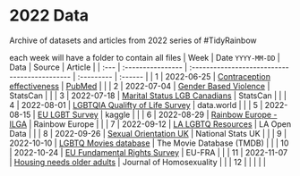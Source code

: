 
# 2022 Data

Archive of datasets and articles from 2022 series of #TidyRainbow

each week will have a folder to contain all files
| Week | Date `YYYY-MM-DD` | Data                                          | Source     | Article |
| :--- | :---------------- | :-------------------------------------------- | :--------- | :------ |
| 1    | 2022-06-25        | [Contraception effectiveness](2022-06-25)           | [PubMed](https://www.ncbi.nlm.nih.gov/pmc/articles/PMC3638209/)   |         |
| 2    | 2022-07-04        | [Gender Based Violence](2022-07-04)           | StatsCan   |         |
| 3    | 2022-07-18        | [Marital Status LGB Canadians](2022-07-18)    | StatsCan   |         |
| 4    | 2022-08-01        | [LGBTQIA Qualifty of Life Survey](2022-08-01) | data.world |         |
| 5    | 2022-08-15        | [EU LGBT Survey](2022-08-15)                  | kaggle     |         |
| 6    | 2022-08-29        | [Rainbow Europe - ILGA](2022-08-29)           | Rainbow Europe  |    |
| 7    | 2022-09-12        | [LA LGBTQ Resources](2022-09-12)              | LA Open Data    |    |
| 8    | 2022-09-26        | [Sexual Orientation UK](2022-09-26)           | National Stats UK  | |
| 9    | 2022-10-10        | [LGBTQ Movies database](2022-10-10)           | The Movie Database (TMDB) | |
| 10    | 2022-10-24        | [EU Fundamental Rights Survey](2022-10-24)     | EU-FRA          |         |
| 11    | 2022-11-07        | [Housing needs older adults](2022-11-07)      | Journal of Homosexuality  |     |
| 12    |                   |                                               |            |         |
